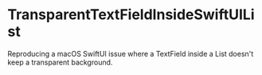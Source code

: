 # TransparentTextFieldInsideSwiftUIList
Reproducing a macOS SwiftUI issue where a TextField inside a List doesn't keep a transparent background.
